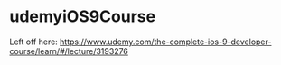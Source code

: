 # udemyiOS9Course

Left off here:
https://www.udemy.com/the-complete-ios-9-developer-course/learn/#/lecture/3193276
